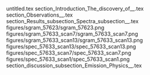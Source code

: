 untitled.tex
section_Introduction_The_discovery_of__.tex
section_Observations__.tex
section_Results_subsection_Spectra_subsection__.tex
figures/sgram_57623/sgram_57623.png
figures/sgram_57633_scan7/sgram_57633_scan7.png
figures/sgram_57633_scan13/sgram_57633_scan13.png
figures/spec_57633_scan13/spec_57633_scan13.png
figures/spec_57633_scan7/spec_57633_scan7.png
figures/spec_57633_scan1/spec_57633_scan1.png
section_discussion_subsection_Emission_Physics__.tex
